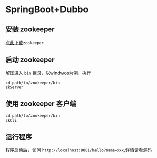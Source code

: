 # SpringBoot+Dubbo

## 安装 zookeeper

[点此下载](https://mirrors.tuna.tsinghua.edu.cn/apache/zookeeper/)`zookeeper`
 
## 启动 zookeeper

解压进入 `bin` 目录，以windwos为例，执行

```
cd path/to/zookeeper/bin
zkServer
```

## 使用 zookeeper 客户端

```
cd path/to/zookeeper/bin
zkCli
```

## 运行程序

程序启动后，访问 `http://localhost:8081/hello?name=xxx`,详情请看源码
